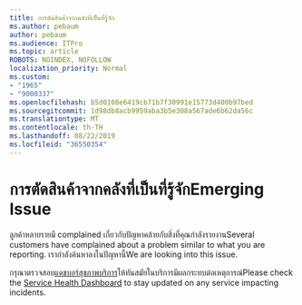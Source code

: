 ```yaml
---
title: การตัดสินค้าจากคลังที่เป็นที่รู้จัก
ms.author: pebaum
author: pebaum
ms.audience: ITPro
ms.topic: article
ROBOTS: NOINDEX, NOFOLLOW
localization_priority: Normal
ms.custom:
- "1965"
- "9000337"
ms.openlocfilehash: b5d0108e6419cb71b7f30991e15773d400b97bed
ms.sourcegitcommit: 1d98db8acb9959aba3b5e308a567ade6b62da56c
ms.translationtype: MT
ms.contentlocale: th-TH
ms.lasthandoff: 08/22/2019
ms.locfileid: "36550354"
---
```

# <a name="emerging-issue"></a><span data-ttu-id="cb22d-102">การตัดสินค้าจากคลังที่เป็นที่รู้จัก</span><span class="sxs-lookup"><span data-stu-id="cb22d-102">Emerging Issue</span></span>

<span data-ttu-id="cb22d-103">ลูกค้าหลายรายมี complained เกี่ยวกับปัญหาคล้ายกับสิ่งที่คุณกำลังรายงาน</span><span class="sxs-lookup"><span data-stu-id="cb22d-103">Several customers have complained about a problem similar to what you are reporting.</span></span> <span data-ttu-id="cb22d-104">เรากำลังค้นหาลงในปัญหานี้</span><span class="sxs-lookup"><span data-stu-id="cb22d-104">We are looking into this issue.</span></span>

<span data-ttu-id="cb22d-105">กรุณาตรวจสอบ[แดชบอร์สุขภาพบริการ](https://admin.microsoft.com/adminportal/home#/servicehealth)ให้ทันสมัยในบริการมีผลกระทบต่อเหตุการณ์</span><span class="sxs-lookup"><span data-stu-id="cb22d-105">Please check the [Service Health Dashboard](https://admin.microsoft.com/adminportal/home#/servicehealth) to stay updated on any service impacting incidents.</span></span>